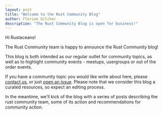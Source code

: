 ```yaml
---
layout: post
title: "Welcome to the Rust Community Blog"
author: Florian Gilcher
description: "The Rust Community Blog is open for business!"
---
```


Hi Rustaceans!

The Rust Community team is happy to announce the Rust Community blog!

This blog is both intended as our regular outlet for community topics, as well as to highlight community events - meetups, usergroups or out of the order events.

If you have a community topic you would like write about here, please [contact us](mailto:community-team@rust-lang.org), or just [open an issue](https://github.com/rust-community/blog.community.rs). Please note that we consider this blog a curated resources, so expect an editing process.

In the meantime, we'll kick of the blog with a series of posts describing the rust community team, some of its action and recommendations for community action.

